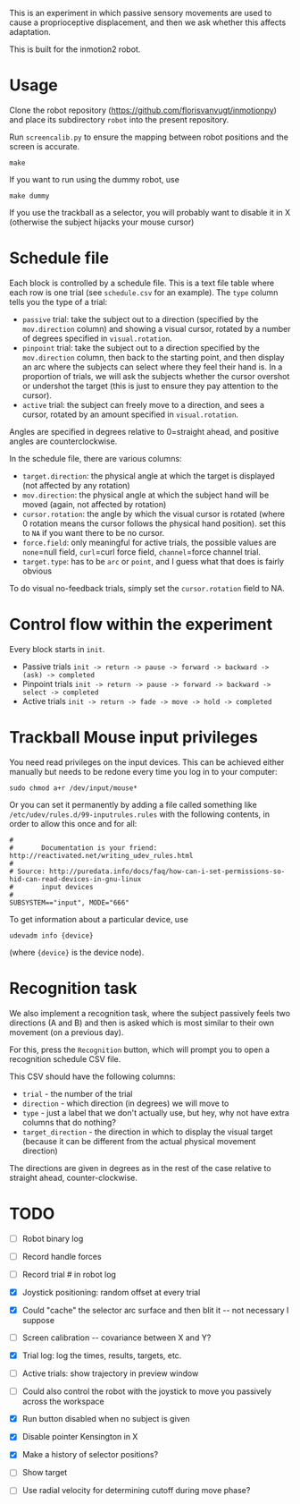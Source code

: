 

This is an experiment in which passive sensory movements are used to cause a proprioceptive displacement, and then we ask whether this affects adaptation.

This is built for the inmotion2 robot.


# Usage

Clone the robot repository (https://github.com/florisvanvugt/inmotionpy) and place its subdirectory `robot` into the present repository.

Run `screencalib.py` to ensure the mapping between robot positions and the screen is accurate.

```
make
```

If you want to run using the dummy robot, use

```
make dummy
```

If you use the trackball as a selector, you will probably want to disable it in X (otherwise the subject hijacks your mouse cursor)



# Schedule file

Each block is controlled by a schedule file. This is a text file table where each row is one trial (see `schedule.csv` for an example).
The `type` column tells you the type of a trial:
   * `passive` trial: take the subject out to a direction (specified by the `mov.direction` column) and showing a visual cursor, rotated by a number of degrees specified in `visual.rotation`.
   * `pinpoint` trial: take the subject out to a direction specified by the `mov.direction` column, then back to the starting point, and then display an arc where the subjects can select where they feel their hand is. In a proportion of trials, we will ask the subjects whether the cursor overshot or undershot the target (this is just to ensure they pay attention to the cursor).
   * `active` trial: the subject can freely move to a direction, and sees a cursor, rotated by an amount specified in `visual.rotation`.
   
   
Angles are specified in degrees relative to 0=straight ahead, and positive angles are counterclockwise.

In the schedule file, there are various columns:
   * `target.direction`: the physical angle at which the target is displayed (not affected by any rotation)
   * `mov.direction`: the physical angle at which the subject hand will be moved (again, not affected by rotation)
   * `cursor.rotation`: the angle by which the visual cursor is rotated (where 0 rotation means the cursor follows the physical hand position). set this to `NA` if you want there to be no cursor.
   * `force.field`: only meaningful for active trials, the possible values are `none`=null field, `curl`=curl force field, `channel`=force channel trial.
   * `target.type`: has to be `arc` or `point`, and I guess what that does is fairly obvious

To do visual no-feedback trials, simply set the `cursor.rotation` field to NA.



# Control flow within the experiment

Every block starts in `init`.

  * Passive trials `init -> return -> pause -> forward -> backward -> (ask) -> completed`
  * Pinpoint trials `init -> return -> pause -> forward -> backward -> select -> completed`
  * Active trials `init -> return -> fade -> move -> hold -> completed`






# Trackball Mouse input privileges
You need read privileges on the input devices.
This can be achieved either manually but needs to be redone every time you log in to your computer:

```
sudo chmod a+r /dev/input/mouse*
```

Or you can set it permanently by adding a file called something like `/etc/udev/rules.d/99-inputrules.rules` with the following contents, in order to allow this once and for all:

```
#
#       Documentation is your friend: http://reactivated.net/writing_udev_rules.html
#
# Source: http://puredata.info/docs/faq/how-can-i-set-permissions-so-hid-can-read-devices-in-gnu-linux
#       input devices
#
SUBSYSTEM=="input", MODE="666"
```

To get information about a particular device, use

```
udevadm info {device}
```

(where `{device}` is the device node).




# Recognition task

We also implement a recognition task, where the subject passively feels two directions (A and B) and then is asked which is most similar to their own movement (on a previous day).

For this, press the `Recognition` button, which will prompt you to open a recognition schedule CSV file.

This CSV should have the following columns:

* `trial` - the number of the trial
* `direction` - which direction (in degrees) we will move to
* `type` - just a label that we don't actually use, but hey, why not have extra columns that do nothing?
* `target_direction` - the direction in which to display the visual target (because it can be different from the actual physical movement direction)


The directions are given in degrees as in the rest of the case relative to straight ahead, counter-clockwise.




# TODO
- [ ] Robot binary log
- [ ] Record handle forces
- [ ] Record trial # in robot log
- [x] Joystick positioning: random offset at every trial

- [x] Could "cache" the selector arc surface and then blit it -- not necessary I suppose
- [ ] Screen calibration -- covariance between X and Y?
- [x] Trial log: log the times, results, targets, etc.

- [ ] Active trials: show trajectory in preview window

- [ ] Could also control the robot with the joystick to move you passively across the workspace

- [x] Run button disabled when no subject is given
- [x] Disable pointer Kensington in X

- [x] Make a history of selector positions?
- [ ] Show target

- [ ] Use radial velocity for determining cutoff during move phase?



